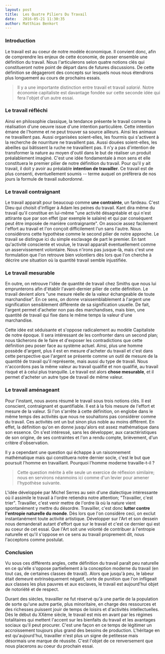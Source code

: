 ```yaml
---
layout: post
title:  Les Quatre Piliers Du Travail
date:   2016-05-21 11:30:35
author: Matthias Benkort
---
```


### Introduction

Le travail est au coeur de notre modèle économique. Il convient donc, afin de comprendre les
enjeux de cette économie, de poser ensemble une définition du travail.  Nous l'articulerons
selon quatre notions clés qui constitueront notre point de départ dans de futures discussions.
De cette définition se dégageront des concepts sur lesquels nous nous étendrons plus longuement
au cours de prochains essais. 

> Il y a une importante distinction entre travail et travail *salarié*. Notre économie
> capitaliste est davantage fondée sur cette seconde idée qui fera l'objet d'un autre essai.
 
### Le travail réfléchi

Ainsi en philosophie classique, la tendance présente le travail comme la réalisation d'une
oeuvre issue d'une intention particulière. Cette intention émane de l'homme et ne peut trouver
sa source ailleurs. Ainsi les animaux ne travaillent pas. Aussi organisées soient-elles, les
fourmis qui s'activent à la recherche de nourriture ne travaillent pas. Aussi douées
soient-elles, les abeilles qui bâtissent la ruche ne travaillent pas. Il n'y a pas d'intention
de transformer la nature au moyen d'outil dans le but de réaliser un produit préalablement
imaginé. C'est une idée fondamentale à mon sens et elle constituera le premier pilier de notre
définition du travail. Pour qu'il y ait travail, il doit y avoir au préalable **intention de
travailler**. Ce travail est de plus consenti, éventuellement soumis -- terme auquel on
préfèrera de nos jours la formule de travail *subordonné*.

### Le travail contraignant

Le travail apparaît pour beaucoup comme **une contrainte**, un fardeau. C'est Dieu qui choisit
d'infliger à Adam les peines du travail. Kant dira même du travail qu'il constitue en lui-même
"une activité désagréable et qui n'est attirante que par son effet (par exemple le salaire) et
qui par conséquent peut être imposée de manìère contraignante". On associe assez facilement
l'effort au travail et l'on conçoit difficilement l'un sans l'autre. Nous considérons cette
hypothèse comme le second pilier de notre approche. Le travail se distingue ici du simple
esclavage de part le premier. En tant qu'activité consciente et voulue, le travail apparaît
éventuellement comme un asservissement volontaire. Nous n'irons pas jusque-là, mais c'est une
formulation que l'on retrouve bien volontiers dès lors que l'on cherche à décrire une situation
où la quantité travail semble injustifiée. 

### Le travail mesurable 

En outre, on retrouve l'idée de quantité de travail chez Smiths que nous lui emprunterons afin
d'établir l'avant-dernier pilier de cette définition. Le travail devient alors "une mesure
réelle de la valeur échangeable de toute marchandise". En ce sens, on donne vraissemblablement à
l'argent une signification sensiblement différente de sa signification usuelle. De fait,
l'argent permet d'acheter non pas des marchandises, mais bien, une quantité de travail qui fixe
dans le même temps la valeur d'une marchandise. 

Cette idée est séduisante et s'oppose radicalement au modèle Capitaliste de notre époque. Il
sera intéressant de les confronter dans un second plan; nous tâcherons de le faire et d'exposer
les contradictions que cette définition peu poser face au système actuel. Ainsi, plus une homme
possède d'argent, plus il est en mesure d'acheter du travail et c'est dans cette perspective
que l'argent se présente comme un outil de mesure de la quantité de travail qu'il représente,
mais aussi du type de travail. Nous n'accordons pas la même valeur au travail qualifié et non
qualifié, au travail risqué et à celui plus tranquille.  Le travail est alors **chose
mesurable**, et il permet d'acheter un autre type de travail de même valeur. 

### Le travail aménageant

Pour l'instant, nous avons résumé le travail sous trois notions clés. Il est conscient,
contraignant et quantifiable. Il est à la fois mesure de l'effort et mesure de la valeur.  Si
l'on s'arrête à cette définition, on englobe dans le même temps des activités que nous ne
souhaitons pas considérer comme du travail. Ces activités ont un but sinon plus noble au moins
différent. En effet, la définition qu'on en donne jusqu'alors est assez mathématique dans son
essence.  On s'est intéressé, sans les développer, aux caractéristiques de son origine, de ses
contraintes et l'on a rendu compte, brièvement, d'un critère d'observation.

Il y a cependant une question qui échappe à un raisonnement mathématique mais qui constituera
notre dernier socle, c'est le but que poursuit l'homme en travaillant. Pourquoi l'homme moderne
travaille-t-il ? 

> Cette question mérite à elle seule un exercice de réflexion similaire; nous
> en servirons néanmoins ici comme d'un levier pour amener l'hypothèse suivante.

L'idée développée par Michel Serres au sein d'une dialectique intéressante où il assimile le
travail à l'ordre retiendra notre attention; "Travailler, c'est trier".  Travailler, c'est
venir mettre de l'ordre là où la nature vient spontanément y mettre du désordre.  Travailler,
c'est donc **lutter contre l'entropie naturelle du monde**. Dès lors que l'on considère ceci,
on exclut instantanément toute activité artistique. Développer sur l'Art et son dessein nous
demanderait autant d'effort que sur le travail et c'est ce dernier qui est au coeur de cet
essai. Que l'Art soit une volonté de contribuer à l'entropie naturelle et qu'il s'oppose en ce
sens au travail proprement dit, nous l'acceptons comme postulat. 

### Conclusion 

Vu sous ces différents angles, cette définition du travail paraît peu naturelle en ce qu'elle
s'oppose partiellement à la conception moderne du travail (en tout cas, de certaines classes de
travail). Alors que jusqu'à peu, le labeur était demeuré extrinsèquement négatif, sorte de
punition que l'on infligeait aux classes les plus pauvres et aux esclaves, le travail est
aujourd'hui objet de notoriété et de respect. 

Durant des siècles, travailler ne fut réservé qu'à une partie de la population de sorte qu'une
autre partie, plus minoritaire, en charge des ressources et des richesses puissent jouir de
temps de loisirs et d'activités intellectuelles. Dès le début du XXème siècle, le travail est
mis en avant par les régimes totalitaires qui mettent l'accent sur les bienfaits du travail et
les avantages sociaux qu'il peut procurer. C'est une façon en ce temps de légitimer un
accroissement toujours plus grand des besoins de production. L'héritage en est qu'aujourd'hui,
travailler n'est plus un signe de petitesse mais désormais une marque de réussite. C'est
l'objet de ce renversement que nous placerons au coeur du prochain essai. 
